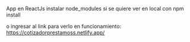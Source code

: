 App en ReactJs
instalar node_modules si se quiere ver en local con npm install

o ingresar al link para verlo en funcionamiento:
https://cotizadorprestamoss.netlify.app/
